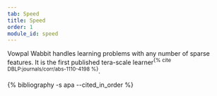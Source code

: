 ```yaml
---
tab: Speed
title: Speed
order: 1
module_id: speed
---
```


Vowpal Wabbit handles learning problems with any number of sparse features. It is the first published tera-scale learner<sup>{% cite DBLP:journals/corr/abs-1110-4198 %}</sup>.

<div class="hidden">
  {% bibliography -s apa --cited_in_order %}
</div>
